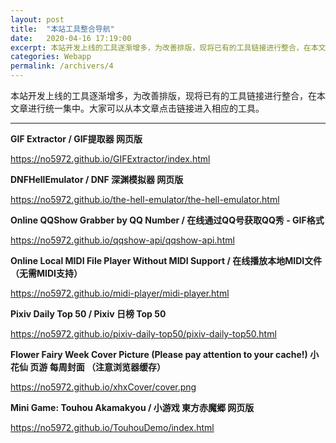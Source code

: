 ```yaml
---
layout: post
title:  "本站工具整合导航"
date:   2020-04-16 17:19:00
excerpt: 本站开发上线的工具逐渐增多，为改善排版，现将已有的工具链接进行整合，在本文章进行统一集中。大家可以从本文章点击链接进入相应的工具。
categories: Webapp
permalink: /archivers/4
---
```


本站开发上线的工具逐渐增多，为改善排版，现将已有的工具链接进行整合，在本文章进行统一集中。大家可以从本文章点击链接进入相应的工具。

---

**GIF Extractor / GIF提取器 网页版**

<a href="/GIFExtractor/index.html" target="_blank">https://no5972.github.io/GIFExtractor/index.html</a>

**DNFHellEmulator / DNF 深渊模拟器 网页版**

<a href="/the-hell-emulator/the-hell-emulator.html" target="_blank">https://no5972.github.io/the-hell-emulator/the-hell-emulator.html</a>

**Online QQShow Grabber by QQ Number / 在线通过QQ号获取QQ秀 - GIF格式**

<a href="/qqshow-api/qqshow-api.html" target="_blank">https://no5972.github.io/qqshow-api/qqshow-api.html</a>

**Online Local MIDI File Player Without MIDI Support / 在线播放本地MIDI文件（无需MIDI支持）**

<a href="/midi-player/midi-player.html" target="_blank">https://no5972.github.io/midi-player/midi-player.html</a>

**Pixiv Daily Top 50 / Pixiv 日榜 Top 50**

<a href="/pixiv-daily-top50/pixiv-daily-top50.html" target="_blank">https://no5972.github.io/pixiv-daily-top50/pixiv-daily-top50.html</a>

**Flower Fairy Week Cover Picture (Please pay attention to your cache!) 小花仙 页游 每周封面 （注意浏览器缓存）**

<a href="/xhxCover/cover.png" target="_blank">https://no5972.github.io/xhxCover/cover.png</a>

**Mini Game: Touhou Akamakyou / 小游戏 東方赤魔郷 网页版**

<a href="/TouhouDemo/index.html" target="_blank">https://no5972.github.io/TouhouDemo/index.html</a>